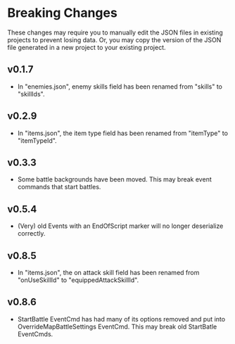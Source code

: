 Breaking Changes
================

These changes may require you to manually edit the JSON files in existing projects to prevent losing data. Or, you may copy the version of the JSON file generated in a new project to your existing project.

v0.1.7
------
 - In "enemies.json", enemy skills field has been renamed from "skills" to "skillIds".

v0.2.9
------
 - In "items.json", the item type field has been renamed from "itemType" to "itemTypeId".

v0.3.3
------
 - Some battle backgrounds have been moved. This may break event commands that start battles.

v0.5.4
------
 - (Very) old Events with an EndOfScript marker will no longer deserialize correctly.

v0.8.5
------
 - In "items.json", the on attack skill field has been renamed from "onUseSkillId" to "equippedAttackSkillId".

v0.8.6
------
 - StartBattle EventCmd has had many of its options removed and put into OverrideMapBattleSettings EventCmd. This may break old StartBatle EventCmds.
